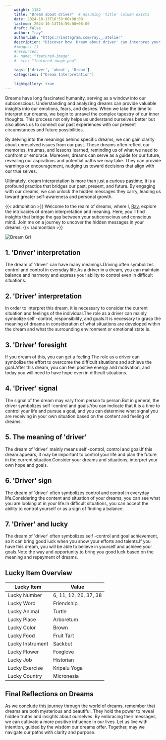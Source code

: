 ```yaml
---
    weight: 1182
    title: "Dream about driver"  # Assuming 'title' column exists
    date: 2024-10-13T16:59:00+08:00
    lastmod: 2024-10-13T16:59:00+08:00
    draft: false
    author: "ray"
    authorLink: "https://instagram.com/ray._.atelier"
    description: "Discover how 'Dream about driver' can interpret your future and uncover its significant meanings in your life."
    #images: []
    #resources:
    #- name: "featured-image"
    #  src: "featured-image.png"
    
    tags: ['driver', 'about', 'Dream']
    categories: ["Dream Interpretation"]
    
    lightgallery: true
---
```

    
Dreams have long fascinated humanity, serving as a window into our subconscious. Understanding and analyzing dreams can provide valuable insights into our emotions, fears, and desires. When we take the time to interpret our dreams, we begin to unravel the complex tapestry of our inner thoughts. This process not only helps us understand ourselves better but also allows us to connect our past experiences with our present circumstances and future possibilities.

By delving into the meanings behind specific dreams, we can gain clarity about unresolved issues from our past. These dreams often reflect our memories, traumas, and lessons learned, reminding us of what we need to confront or embrace. Moreover, dreams can serve as a guide for our future, revealing our aspirations and potential paths we may take. They can provide warnings or encouragement, nudging us toward decisions that align with our true selves.

Ultimately, dream interpretation is more than just a curious pastime; it is a profound practice that bridges our past, present, and future. By engaging with our dreams, we can unlock the hidden messages they carry, leading us toward greater self-awareness and personal growth.

{{< admonition >}}
Welcome to the realm of dreams, where I, [Ray](https://instagram.com/ray._.atelier), explore the intricacies of dream interpretation and meaning. Here, you’ll find insights that bridge the gap between your subconscious and conscious mind. Join me on a journey to uncover the hidden messages in your dreams.
{{< /admonition >}}

![Dream Grl](https://cdn.pixabay.com/photo/2017/11/02/03/35/gothic-2910057_1280.jpg "Dream Grl")

## 1. 'Driver' interpretation
The dream of 'driver' can have many meanings.Driving often symbolizes control and control in everyday life.As a driver in a dream, you can maintain balance and harmony and express your ability to control even in difficult situations.

## 2. 'Driver' interpretation
In order to interpret this dream, it is necessary to consider the current situation and feelings of the individual.The role as a driver can mainly symbolize self -control, responsibility, and goals.It is necessary to grasp the meaning of dreams in consideration of what situations are developed within the dream and what the surrounding environment or emotional state is.

## 3. 'Driver' foresight
If you dream of this, you can get a feeling.The role as a driver can symbolize the effort to overcome the difficult situations and achieve the goal.After this dream, you can feel positive energy and motivation, and today you will need to have hope even in difficult situations.

## 4. 'Driver' signal
The signal of the dream may vary from person to person.But in general, the driver symbolizes self -control and goals.You can indicate that it is a time to control your life and pursue a goal, and you can determine what signal you are receiving in your own situation based on the content and feeling of dreams.

## 5. The meaning of 'driver'
The dream of 'driver' mainly means self -control, control and goal.If this dream appears, it may be important to control your life and plan the future in the current situation.Consider your dreams and situations, interpret your own hope and goals.

## 6. 'Driver' sign
The dream of 'driver' often symbolizes control and control in everyday life.Considering the content and situation of your dreams, you can see what you are looking at in your life.In difficult situations, you can accept the ability to control yourself or as a sign of finding a balance.

## 7. 'Driver' and lucky
The dream of 'driver' often symbolizes self -control and goal achievement, so it can bring good luck when you show your efforts and talents.If you have this dream, you will be able to believe in yourself and achieve your goals.Note the way and opportunity to bring you good luck based on the meaning and repayment of dreams.

## Lucky Item Overview
| Lucky Item          | Value              |
|---------------|--------------------|
| Lucky Number        | 6, 11, 12, 26, 37, 38  |
| Lucky Word          | Friendship |
| Lucky Animal        | Turtle |
| Lucky Place         | Arboretum     |
| Lucky Color         | Brown     |
| Lucky Food          | Fruit Tart      |
| Lucky Instrument    | Sackbut |
| Lucky Flower        | Foxglove    |
| Lucky Job           | Historian       |
| Lucky Exercise      | Kripalu Yoga  |
| Lucky Country       | Micronesia    |


##  Final Reflections on Dreams

As we conclude this journey through the world of dreams, remember that dreams are both mysterious and beautiful. They hold the power to reveal hidden truths and insights about ourselves. By embracing their messages, we can cultivate a more positive influence in our lives. Let us live with intention, guided by the wisdom our dreams offer. Together, may we navigate our paths with clarity and purpose.
